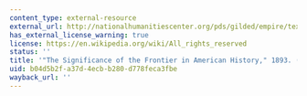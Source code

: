 ```yaml
---
content_type: external-resource
external_url: http://nationalhumanitiescenter.org/pds/gilded/empire/text1/turner.pdf
has_external_license_warning: true
license: https://en.wikipedia.org/wiki/All_rights_reserved
status: ''
title: '"The Significance of the Frontier in American History," 1893. (PDF)'
uid: b04d5b2f-a37d-4ecb-b280-d778feca3fbe
wayback_url: ''
---
```


